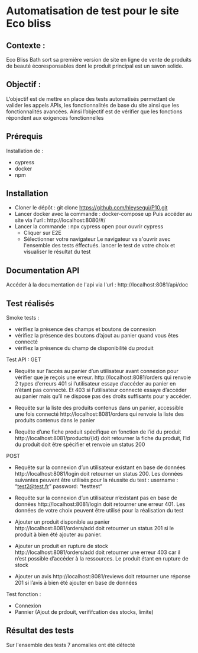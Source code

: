# Automatisation de test pour le site Eco bliss
## Contexte : 
Eco Bliss Bath sort sa première version de site en ligne de vente de produits de beauté écoresponsables dont le produit principal est un savon solide.

## Objectif : 
L’objectif est de mettre en place des tests automatisés permettant de valider les appels APIs, les fonctionnalités de base du site ainsi que les fonctionnalités avancées. Ainsi l’objectif est de vérifier que les fonctions répondent aux exigences fonctionnelles

## Prérequis 
Installation de : 
- cypress
- docker
- npm 

## Installation 
- Cloner le dépôt : git clone https://github.com/hleysegui/P10.git 
- Lancer docker avec la commande : docker-compose up 
Puis accéder au site via l'url : http://localhost:8080/#/
- Lancer la commande : npx cypress open pour ouvrir cypress
    - Cliquer sur E2E 
    - Sélectionner votre navigateur
Le navigateur va s'ouvrir avec l'ensemble des tests éffectués. lancer le test de votre choix et visualiser le résultat du test

## Documentation API 
Accéder à la documentation de l'api via l'url : http://localhost:8081/api/doc

## Test réalisés 

Smoke tests : 
- vérifiez la présence des champs et boutons de connexion 
- vérifiez la présence des boutons d’ajout au panier quand vous êtes connecté 
- vérifiez la présence du champ de disponibilité du produit

Test API : 
GET
- Requête sur l’accès au panier d’un utilisateur avant connexion pour vérifier que je reçois une erreur. 
http://localhost:8081/orders qui renvoie 2 types d’erreurs 401 si l’utilisateur essaye d’accéder au panier en n’étant pas connecté. Et 403 si l’utilisateur connecté essaye d’accéder au panier mais qu’il ne dispose pas des droits suffisants pour y accéder.

- Requête sur la liste des produits contenus dans un panier, accessible une fois connecté
http://localhost:8081/orders qui renvoie la liste des produits contenus dans le panier

- Requête d’une fiche produit spécifique en fonction de l’id du produit
http://localhost:8081/products/{id} doit retourner la fiche du produit, l’id du produit doit être spécifier et renvoie un status 200

POST
- Requête sur la connexion d’un utilisateur existant en base de données 
http://localhost:8081/login doit retourner un status 200. Les données suivantes peuvent être utilisés pour la réussite du test : 
username : “test2@test.fr”
password: “testtest”

- Requête sur la connexion d’un utilisateur n’existant pas en base de données
http://localhost:8081/login doit retourner une erreur 401. Les données de votre choix peuvent être utilisé pour la réalisation du test 

- Ajouter un produit disponible au panier
http://localhost:8081/orders/add doit retourner un status 201 si le produit à bien été ajouter au panier. 

- Ajouter un produit en rupture de stock 
http://localhost:8081/orders/add doit retourner une erreur 403 car il n’est possible d’accéder à la ressources. Le produit étant en rupture de stock 

- Ajouter un avis 
http://localhost:8081/reviews doit retourner une réponse 201 si l’avis à bien été ajouter en base de données

Test fonction : 

- Connexion
- Pannier (Ajout de prdouit, verififcation des stocks, limite)

## Résultat des tests 
Sur l'ensemble des tests 7 anomalies ont été détecté 